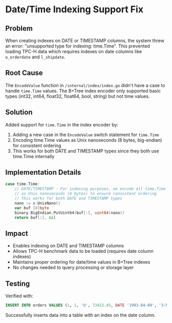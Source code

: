 # Date/Time Indexing Support Fix

## Problem
When creating indexes on DATE or TIMESTAMP columns, the system threw an error: "unsupported type for indexing: time.Time". This prevented loading TPC-H data which requires indexes on date columns like `o_orderdate` and `l_shipdate`.

## Root Cause
The `EncodeValue` function in `/internal/index/index.go` didn't have a case to handle `time.Time` values. The B+Tree index encoder only supported basic types (int32, int64, float32, float64, bool, string) but not time values.

## Solution
Added support for `time.Time` in the index encoder by:
1. Adding a new case in the `EncodeValue` switch statement for `time.Time`
2. Encoding time.Time values as Unix nanoseconds (8 bytes, big-endian) for consistent ordering
3. This works for both DATE and TIMESTAMP types since they both use time.Time internally

## Implementation Details
```go
case time.Time:
    // DATE/TIMESTAMP - For indexing purposes, we encode all time.Time values
    // as Unix nanoseconds (8 bytes) to ensure consistent ordering
    // This works for both DATE and TIMESTAMP types
    nano := v.UnixNano()
    var buf [8]byte
    binary.BigEndian.PutUint64(buf[:], uint64(nano))
    return buf[:], nil
```

## Impact
- Enables indexing on DATE and TIMESTAMP columns
- Allows TPC-H benchmark data to be loaded (requires date column indexes)
- Maintains proper ordering for date/time values in B+Tree indexes
- No changes needed to query processing or storage layer

## Testing
Verified with:
```sql
INSERT INTO orders VALUES (1, 1, 'O', 73422.45, DATE '1993-04-09', '3-MEDIUM', 'Clerk#000000866', 0, 'test comment');
```
Successfully inserts data into a table with an index on the date column.